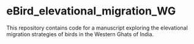 # eBird_elevational_migration_WG
This repository contains code for a manuscript exploring the elevational migration strategies of birds in the Western Ghats of India.
